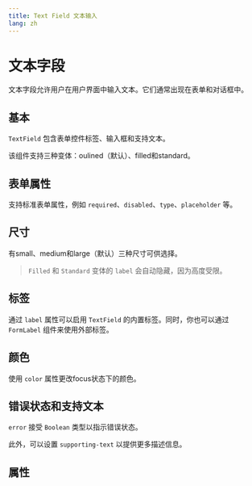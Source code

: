 ```yaml
---
title: Text Field 文本输入
lang: zh
---
```


<script setup lang="ts">
  import props from "../../../example/text-field/description/zh-props.ts";
</script>

# 文本字段

文本字段允许用户在用户界面中输入文本。它们通常出现在表单和对话框中。

## 基本

`TextField` 包含表单控件标签、输入框和支持文本。

该组件支持三种变体：oulined（默认）、filled和standard。

<demo src="../../../example/text-field/basic.vue"></demo>

## 表单属性

支持标准表单属性，例如 `required`、`disabled`、`type`、`placeholder` 等。

<demo src="../../../example/text-field/form-props.vue"></demo>

## 尺寸

有small、medium和large（默认）三种尺寸可供选择。

> `Filled` 和 `Standard` 变体的 `label` 会自动隐藏，因为高度受限。

<demo src="../../../example/text-field/size.vue"></demo>

## 标签

通过 `label` 属性可以启用 `TextField` 的内置标签。同时，你也可以通过 `FormLabel` 组件来使用外部标签。

<demo src="../../../example/text-field/label.vue"></demo>

## 颜色

使用 `color` 属性更改focus状态下的颜色。

<demo src="../../../example/text-field/color.vue"></demo>

## 错误状态和支持文本

`error` 接受 `Boolean` 类型以指示错误状态。

此外，可以设置 `supporting-text` 以提供更多描述信息。

<demo src="../../../example/text-field/error.vue"></demo>

## 属性

<table-block type="propsZh" :data="props"></table-block>
